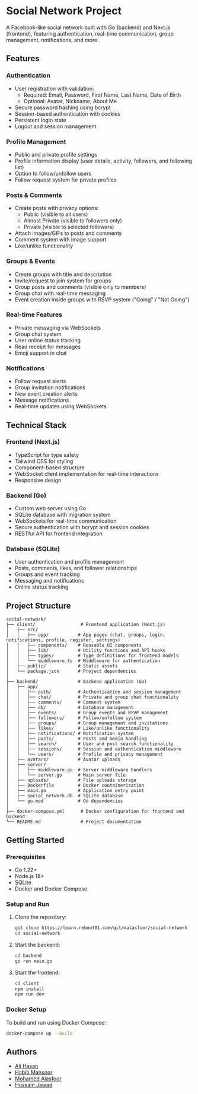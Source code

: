 # Social Network Project

A Facebook-like social network built with Go (backend) and Next.js (frontend), featuring authentication, real-time communication, group management, notifications, and more.

## Features

### Authentication

- User registration with validation:
  - Required: Email, Password, First Name, Last Name, Date of Birth
  - Optional: Avatar, Nickname, About Me
- Secure password hashing using bcrypt
- Session-based authentication with cookies
- Persistent login state
- Logout and session management

### Profile Management

- Public and private profile settings
- Profile information display (user details, activity, followers, and following list)
- Option to follow/unfollow users
- Follow request system for private profiles

### Posts & Comments

- Create posts with privacy options:
  - Public (visible to all users)
  - Almost Private (visible to followers only)
  - Private (visible to selected followers)
- Attach images/GIFs to posts and comments
- Comment system with image support
- Like/unlike functionality

### Groups & Events

- Create groups with title and description
- Invite/request to join system for groups
- Group posts and comments (visible only to members)
- Group chat with real-time messaging
- Event creation inside groups with RSVP system ("Going" / "Not Going")

### Real-time Features

- Private messaging via WebSockets
- Group chat system
- User online status tracking
- Read receipt for messages
- Emoji support in chat

### Notifications

- Follow request alerts
- Group invitation notifications
- New event creation alerts
- Message notifications
- Real-time updates using WebSockets

## Technical Stack

### Frontend (Next.js)

- TypeScript for type safety
- Tailwind CSS for styling
- Component-based structure
- WebSocket client implementation for real-time interactions
- Responsive design

### Backend (Go)

- Custom web server using Go
- SQLite database with migration system
- WebSockets for real-time communication
- Secure authentication with bcrypt and session cookies
- RESTful API for frontend integration

### Database (SQLite)

- User authentication and profile management
- Posts, comments, likes, and follower relationships
- Groups and event tracking
- Messaging and notifications
- Online status tracking

## Project Structure

```
social-network/
├── client/                 # Frontend application (Next.js)
│   ├── src/
│   │   ├── app/           # App pages (chat, groups, login, notifications, profile, register, settings)
│   │   ├── components/    # Reusable UI components
│   │   ├── lib/           # Utility functions and API hooks
│   │   ├── types/         # Type definitions for frontend models
│   │   └── middleware.ts  # Middleware for authentication
│   ├── public/            # Static assets
│   └── package.json       # Project dependencies
│
├── backend/               # Backend application (Go)
│   ├── app/
│   │   ├── auth/          # Authentication and session management
│   │   ├── chat/          # Private and group chat functionality
│   │   ├── comments/      # Comment system
│   │   ├── db/            # Database management
│   │   ├── events/        # Group events and RSVP management
│   │   ├── followers/     # Follow/unfollow system
│   │   ├── groups/        # Group management and invitations
│   │   ├── likes/         # Like/unlike functionality
│   │   ├── notifications/ # Notification system
│   │   ├── posts/         # Posts and media handling
│   │   ├── search/        # User and post search functionality
│   │   ├── sessions/      # Session and authentication middleware
│   │   └── users/         # Profile and privacy management
│   ├── avatars/           # Avatar uploads
│   ├── server/
│   │   ├── middleware.go  # Server middleware handlers
│   │   └── server.go      # Main server file
│   ├── uploads/           # File uploads storage
│   ├── Dockerfile         # Docker containerization
│   ├── main.go            # Application entry point
│   ├── social_network.db  # SQLite database
│   └── go.mod             # Go dependencies
│
├── docker-compose.yml      # Docker configuration for frontend and backend
└── README.md               # Project documentation
```

## Getting Started

### Prerequisites

- Go 1.22+
- Node.js 18+
- SQLite
- Docker and Docker Compose

### Setup and Run

1. Clone the repository:

   ```bash
   git clone https://learn.reboot01.com/git/malasfoor/social-network
   cd social-network
   ```

2. Start the backend:

   ```bash
   cd backend
   go run main.go
   ```

3. Start the frontend:
   ```bash
   cd client
   npm install
   npm run dev
   ```

### Docker Setup

To build and run using Docker Compose:

```bash
docker-compose up --build
```

## **Authors**

- [Ali Hasan](https://github.com/AliHJMM)
- [Habib Mansoor](https://github.com/7abib04)
- [Mohamed Alasfoor](https://github.com/Mohamed-Alasfoor)
- [Hussain Jawad](https://github.com/hujaafar)
